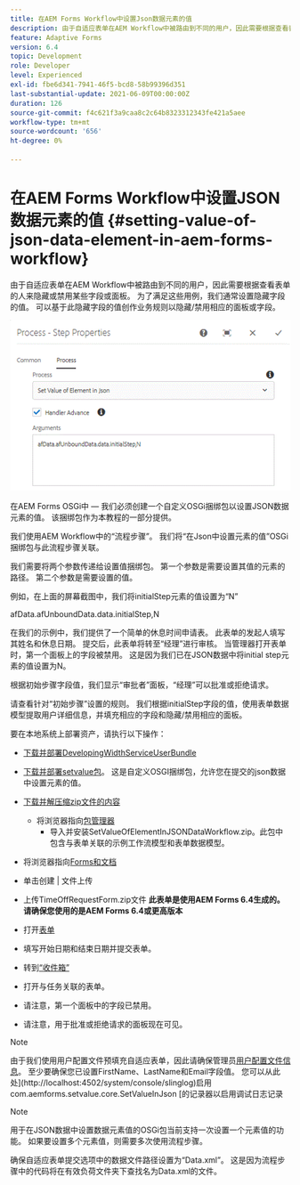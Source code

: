 ```yaml
---
title: 在AEM Forms Workflow中设置Json数据元素的值
description: 由于自适应表单在AEM Workflow中被路由到不同的用户，因此需要根据查看表单的人来隐藏或禁用某些字段或面板。 为了满足这些用例，我们通常设置隐藏字段的值。 可以基于此隐藏字段的值创作业务规则以隐藏/禁用相应的面板或字段。
feature: Adaptive Forms
version: 6.4
topic: Development
role: Developer
level: Experienced
exl-id: fbe6d341-7941-46f5-bcd8-58b99396d351
last-substantial-update: 2021-06-09T00:00:00Z
duration: 126
source-git-commit: f4c621f3a9caa8c2c64b8323312343fe421a5aee
workflow-type: tm+mt
source-wordcount: '656'
ht-degree: 0%

---
```


# 在AEM Forms Workflow中设置JSON数据元素的值 {#setting-value-of-json-data-element-in-aem-forms-workflow}

由于自适应表单在AEM Workflow中被路由到不同的用户，因此需要根据查看表单的人来隐藏或禁用某些字段或面板。 为了满足这些用例，我们通常设置隐藏字段的值。 可以基于此隐藏字段的值创作业务规则以隐藏/禁用相应的面板或字段。

![在JSON数据中设置元素的值](assets/capture-3.gif)

在AEM Forms OSGi中 — 我们必须创建一个自定义OSGi捆绑包以设置JSON数据元素的值。 该捆绑包作为本教程的一部分提供。

我们使用AEM Workflow中的“流程步骤”。 我们将“在Json中设置元素的值”OSGi捆绑包与此流程步骤关联。

我们需要将两个参数传递给设置值捆绑包。 第一个参数是需要设置其值的元素的路径。 第二个参数是需要设置的值。

例如，在上面的屏幕截图中，我们将initialStep元素的值设置为“N”

afData.afUnboundData.data.initialStep,N

在我们的示例中，我们提供了一个简单的休息时间申请表。 此表单的发起人填写其姓名和休息日期。 提交后，此表单将转至“经理”进行审核。 当管理器打开表单时，第一个面板上的字段被禁用。 这是因为我们已在JSON数据中将initial step元素的值设置为N。

根据初始步骤字段值，我们显示“审批者”面板，“经理”可以批准或拒绝请求。

请查看针对“初始步骤”设置的规则。 我们根据initialStep字段的值，使用表单数据模型提取用户详细信息，并填充相应的字段和隐藏/禁用相应的面板。

要在本地系统上部署资产，请执行以下操作：

* [下载并部署DevelopingWidthServiceUserBundle](/help/forms/assets/common-osgi-bundles/DevelopingWithServiceUser.jar)

* [下载并部署setvalue包](/help/forms/assets/common-osgi-bundles/SetValueApp.core-1.0-SNAPSHOT.jar)。 这是自定义OSGI捆绑包，允许您在提交的json数据中设置元素的值。

* [下载并解压缩zip文件的内容](assets/set-value-jsondata.zip)
   * 将浏览器指向[包管理器](http://localhost:4502/crx/packmgr/index.jsp)
      * 导入并安装SetValueOfElementInJSONDataWorkflow.zip。此包中包含与表单关联的示例工作流模型和表单数据模型。

* 将浏览器指向[Forms和文档](http://localhost:4502/aem/forms.html/content/dam/formsanddocuments)
* 单击创建 | 文件上传
* 上传TimeOffRequestForm.zip文件
  **此表单是使用AEM Forms 6.4生成的。请确保您使用的是AEM Forms 6.4或更高版本**
* 打开[表单](http://localhost:4502/content/dam/formsanddocuments/timeoffrequest/jcr:content?wcmmode=disabled)
* 填写开始日期和结束日期并提交表单。
* 转到[“收件箱”](http://localhost:4502/aem/inbox)
* 打开与任务关联的表单。
* 请注意，第一个面板中的字段已禁用。
* 请注意，用于批准或拒绝请求的面板现在可见。

>[!NOTE]
>
>由于我们使用用户配置文件预填充自适应表单，因此请确保管理员[用户配置文件信息](http://localhost:4502/security/users.html)。 至少要确保您已设置FirstName、LastName和Email字段值。
>您可以从此处](http://localhost:4502/system/console/slinglog)启用com.aemforms.setvalue.core.SetValueInJson [的记录器以启用调试日志记录

>[!NOTE]
>
>用于在JSON数据中设置数据元素值的OSGi包当前支持一次设置一个元素值的功能。 如果要设置多个元素值，则需要多次使用流程步骤。
>
>确保自适应表单提交选项中的数据文件路径设置为“Data.xml”。 这是因为流程步骤中的代码将在有效负荷文件夹下查找名为Data.xml的文件。
